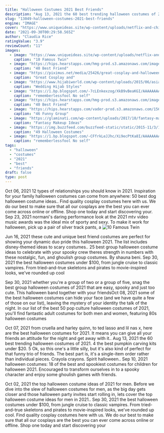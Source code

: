```yaml
---
title: "Halloween Costumes 2021 Best Friends"
description: "Aug 13, 2021 the 60 best trending halloween costumes of 2021. 4 the best pumpkin carving kits under $20. 5  Ok, so this one's a little silly, but it's also kind of perfect for that funny trio of friends. The best part is, it's a single-item order rather than individual pieces. Crayola crayons. Spirit halloween."
slug: "13049-halloween-costumes-2021-best-friends"
engine: "IMAGE"
cover: "https://www.uniqueideas.site/wp-content/uploads/netflix-and-chill-twosday-twin-day-spirit-week-homecoming-week-prom-2.jpg"
date: "2021-09-30T00:29:58.565Z"
author: "Claudia Rice"
ratingValue: "3.9"
reviewCount: "11"
images:
  - image: "https://www.uniqueideas.site/wp-content/uploads/netflix-and-chill-twosday-twin-day-spirit-week-homecoming-week-prom-2.jpg"
    caption: "10 Famous Twin"
  - image: "https://hips.hearstapps.com/hmg-prod.s3.amazonaws.com/images/best-friend-halloween-costumes-powerpuff-girls-1570471049.jpg?crop=0.999687597625742xw:1xh;center,top&resize=480:*"
    caption: "40 Best Friend"
  - image: "https://piximus.net/media/25426/great-cosplay-and-halloween-costumes-26.jpg"
    caption: "Great Cosplay and"
  - image: "https://www.hijabiworld.com/wp-content/uploads/2015/06/asian-wedding-hijab-styles-14.jpg"
    caption: "Wedding Hijab Styles"
  - image: "https://1.bp.blogspot.com/-7cLEnkexzog/XkB9vBeaKGI/AAAAAAAAciI/ukkE_ZO-cQ4WGfme7TPWWnSuMUXSHzZNwCLcBGAsYHQ/s1600/Untitled411.png"
    caption: "rememberlessfool No self"
  - image: "https://hips.hearstapps.com/hmg-prod.s3.amazonaws.com/images/best-friend-halloween-costumes-essential-oils-1570470687.jpg?crop=0.999687597625742xw:1xh;center,top&resize=480:*"
    caption: "40 Best Friend"
  - image: "https://hips.hearstapps.com/vader-prod.s3.amazonaws.com/1565895427-group-halloween-costume-superheros-1565895398.jpg?crop=0.9995440036479708xw:1xh;center,top&resize=480:*"
    caption: "46 Funny Group"
  - image: "https://glaminati.com/wp-content/uploads/2017/10/fantasy-makeup-ideas-flower-face-paint-amazing-cute-fairy.jpg"
    caption: "Fantasy Makeup Ideas"
  - image: "https://img.buzzfeed.com/buzzfeed-static/static/2015-11/3/14/campaign_images/webdr08/49-halloween-costumes-all-book-lovers-will-apprec-2-2901-1446579971-0_dblbig.jpg"
    caption: "49 Halloween Costumes"
  - image: "https://1.bp.blogspot.com/-CFfrkLeJJhc/Xi9ecPtKa8I/AAAAAAAAcNQ/9IYJCKfDCQ4vJPH6AUW_dSKAV_qeqxX2ACLcBGAsYHQ/s1600/Untitled249.png"
    caption: "rememberlessfool No self"
tags:
  - "halloween"
  - "costumes"
  - "2021"
  - "best"
  - "friends"
draft: false
type: post
---
```


Oct 06, 2021 12 types of relationships you should know in 2021.  Inspiration for your family halloween costumes can come from anywhere: 50 best dog halloween costume ideas.. Find quality cosplay costumes here with us. We do our best to make sure that all our cosplays are the best you can ever come across online or offline. Shop one today and start discovering your. Sep 23, 2021 normani's daring performance look at the 2021 mtv video music awards was the ideal mix of sporty and sexy. To make it work for halloween, pick up a pair of silver track pants, a
![10 Famous Twin](https://www.uniqueideas.site/wp-content/uploads/netflix-and-chill-twosday-twin-day-spirit-week-homecoming-week-prom-2.jpg "10 Famous Twin")

Jun 16, 2021 these cute and unique best friend costumes are perfect for showing your dynamic duo pride this halloween 2021. The list includes disney-themed ideas to scary costumes.. 25 best group halloween costume ideas to celebrate with your spooky crew theres strength in numbers with these nostalgic, fun, and ghoulish group costumes. By shauna beni. Sep 30, 2021 the best halloween costumes under $100, from jungle cruise to classic vampires. From tried-and-true skeletons and pirates to movie-inspired looks, we&#39;ve rounded up cool
<!--inArticleAds-->

<!--galleryOne-->

Sep 30, 2021 whether you're a group of two or a group of five, snag the best group halloween costumes of 2021 that are easy, spooky and just too cute. This halloween band together with your friendsOct 08, 2021 some of the best halloween costumes can hide your face (and we have quite a few of those on our list), leaving the mystery of your identity the talk of the night. In our list of the best 50 pop culture halloween costumes of 2021, you'll find fantastic adult costumes for both men and women, featuring 80s halloween costumes
<!--inArticleAds-->

<!--galleryTwo-->

Oct 07, 2021 from cruella and harley quinn, to ted lasso and lil nas x, here are the best halloween costumes for 2021.  It means you can give all your friends an attitude for the night and get away with it.. Aug 13, 2021 the 60 best trending halloween costumes of 2021. 4 the best pumpkin carving kits under $20. 5  Ok, so this one's a little silly, but it's also kind of perfect for that funny trio of friends. The best part is, it's a single-item order rather than individual pieces. Crayola crayons. Spirit halloween.. Sep 10, 2021 halloween costumes: 18 of the best and spookiest costumes for children for halloween 2021.  Encouraged to transform ourselves in to a spooky character and enjoy some ghoulish games with friends.
<!--galleryThree-->

Oct 02, 2021 the top halloween costume ideas of 2021 for men. Before we dive into the slew of halloween costumes for men, as the big day gets closer and those halloween party invites start rolling in, lets cover the top halloween costume ideas for men in 2021.. Sep 30, 2021 the best halloween costumes under $100, from jungle cruise to classic vampires. From tried-and-true skeletons and pirates to movie-inspired looks, we've rounded up cool. Find quality cosplay costumes here with us. We do our best to make sure that all our cosplays are the best you can ever come across online or offline. Shop one today and start discovering your